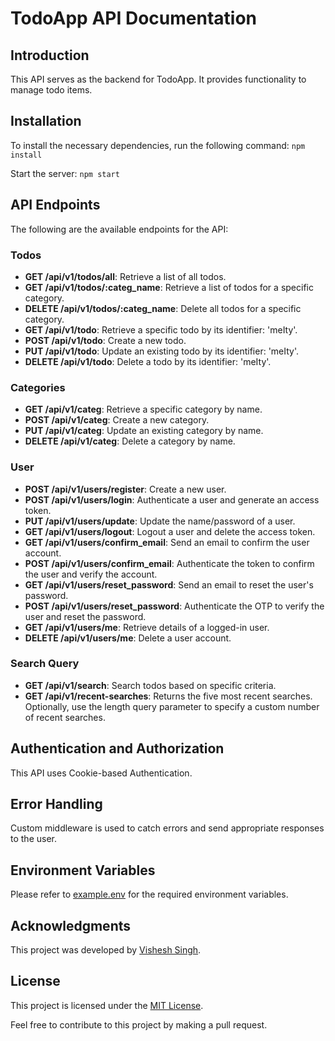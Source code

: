 # TodoApp API Documentation

## Introduction
This API serves as the backend for TodoApp. It provides functionality to manage todo items.

## Installation
To install the necessary dependencies, run the following command:
`npm install`

Start the server:
`npm start`

## API Endpoints
The following are the available endpoints for the API:

### Todos
- **GET /api/v1/todos/all**: Retrieve a list of all todos.
- **GET /api/v1/todos/:categ_name**: Retrieve a list of todos for a specific category.
- **DELETE /api/v1/todos/:categ_name**: Delete all todos for a specific category.
- **GET /api/v1/todo**: Retrieve a specific todo by its identifier: 'meIty'.
- **POST /api/v1/todo**: Create a new todo.
- **PUT /api/v1/todo**: Update an existing todo by its identifier: 'meIty'.
- **DELETE /api/v1/todo**: Delete a todo by its identifier: 'meIty'.

### Categories
- **GET /api/v1/categ**: Retrieve a specific category by name.
- **POST /api/v1/categ**: Create a new category.
- **PUT /api/v1/categ**: Update an existing category by name.
- **DELETE /api/v1/categ**: Delete a category by name.

### User
- **POST /api/v1/users/register**: Create a new user.
- **POST /api/v1/users/login**: Authenticate a user and generate an access token.
- **PUT /api/v1/users/update**: Update the name/password of a user.
- **GET /api/v1/users/logout**: Logout a user and delete the access token.
- **GET /api/v1/users/confirm_email**: Send an email to confirm the user account.
- **POST /api/v1/users/confirm_email**: Authenticate the token to confirm the user and verify the account.
- **GET /api/v1/users/reset_password**: Send an email to reset the user's password.
- **POST /api/v1/users/reset_password**: Authenticate the OTP to verify the user and reset the password.
- **GET /api/v1/users/me**: Retrieve details of a logged-in user.
- **DELETE /api/v1/users/me**: Delete a user account.

### Search Query
- **GET /api/v1/search**: Search todos based on specific criteria.
- **GET /api/v1/recent-searches**: Returns the five most recent searches. Optionally, use the length query parameter to specify a custom number of recent searches.

## Authentication and Authorization
This API uses Cookie-based Authentication.

## Error Handling
Custom middleware is used to catch errors and send appropriate responses to the user.

## Environment Variables
Please refer to [example.env](example.env) for the required environment variables.

## Acknowledgments
This project was developed by [Vishesh Singh](https://github.com/visheshism).

## License
This project is licensed under the [MIT License](LICENSE).

Feel free to contribute to this project by making a pull request.
